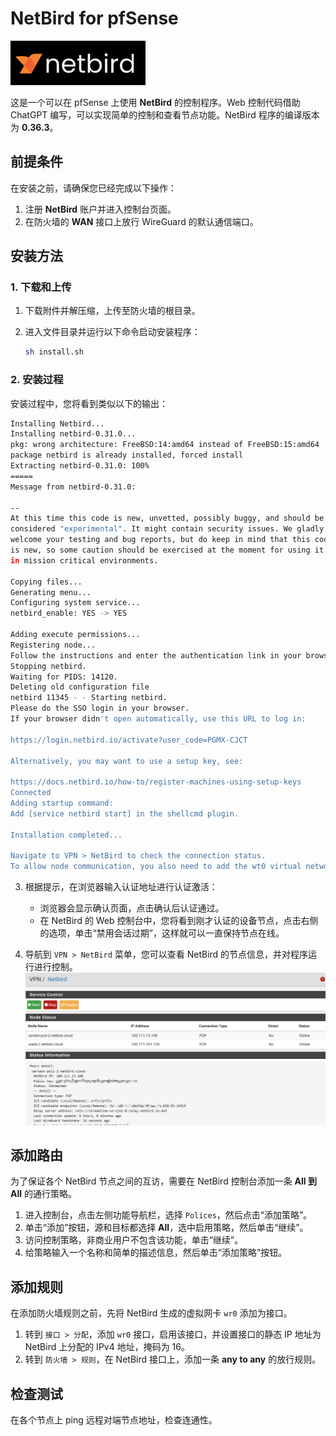 # NetBird for pfSense
![NetBird Logo](image/netbird-logo.png)

这是一个可以在 pfSense 上使用 **NetBird** 的控制程序。Web 控制代码借助 ChatGPT 编写，可以实现简单的控制和查看节点功能。NetBird 程序的编译版本为 **0.36.3**。

## 前提条件

在安装之前，请确保您已经完成以下操作：

1. 注册 **NetBird** 账户并进入控制台页面。
2. 在防火墙的 **WAN** 接口上放行 WireGuard 的默认通信端口。

## 安装方法

### 1. 下载和上传

1. 下载附件并解压缩，上传至防火墙的根目录。
2. 进入文件目录并运行以下命令启动安装程序：

    ```bash
    sh install.sh
    ```

### 2. 安装过程

安装过程中，您将看到类似以下的输出：

```bash
Installing Netbird...
Installing netbird-0.31.0...
pkg: wrong architecture: FreeBSD:14:amd64 instead of FreeBSD:15:amd64
package netbird is already installed, forced install
Extracting netbird-0.31.0: 100%
=====
Message from netbird-0.31.0:

--
At this time this code is new, unvetted, possibly buggy, and should be
considered "experimental". It might contain security issues. We gladly
welcome your testing and bug reports, but do keep in mind that this code
is new, so some caution should be exercised at the moment for using it
in mission critical environments.

Copying files...
Generating menu...
Configuring system service...
netbird_enable: YES -> YES

Adding execute permissions...
Registering node...
Follow the instructions and enter the authentication link in your browser, click confirm, and complete the authentication.
Stopping netbird.
Waiting for PIDS: 14120.
Deleting old configuration file
netbird 11345 - - Starting netbird.
Please do the SSO login in your browser. 
If your browser didn't open automatically, use this URL to log in:

https://login.netbird.io/activate?user_code=PGMX-CJCT 

Alternatively, you may want to use a setup key, see:

https://docs.netbird.io/how-to/register-machines-using-setup-keys
Connected
Adding startup command:
Add [service netbird start] in the shellcmd plugin.

Installation completed...

Navigate to VPN > NetBird to check the connection status.
To allow node communication, you also need to add the wt0 virtual network interface as an interface, enter the IP address assigned to the node, and add firewall rules on the interface.

```

3. 根据提示，在浏览器输入认证地址进行认证激活：
   
    - 浏览器会显示确认页面，点击确认后认证通过。
    - 在 NetBird 的 Web 控制台中，您将看到刚才认证的设备节点，点击右侧的选项，单击“禁用会话过期”，这样就可以一直保持节点在线。

4. 导航到 `VPN > NetBird` 菜单，您可以查看 NetBird 的节点信息，并对程序运行进行控制。
![NetBird Logo](image/11.png)

## 添加路由

为了保证各个 NetBird 节点之间的互访，需要在 NetBird 控制台添加一条 **All 到 All** 的通行策略。

1. 进入控制台，点击左侧功能导航栏，选择 `Polices`，然后点击“添加策略”。
2. 单击“添加”按钮，源和目标都选择 **All**，选中启用策略，然后单击“继续”。
3. 访问控制策略，非商业用户不包含该功能，单击“继续”。
4. 给策略输入一个名称和简单的描述信息，然后单击“添加策略”按钮。

## 添加规则

在添加防火墙规则之前，先将 NetBird 生成的虚拟网卡 `wr0` 添加为接口。

1. 转到 `接口 > 分配`，添加 `wr0` 接口，启用该接口，并设置接口的静态 IP 地址为 NetBird 上分配的 IPv4 地址，掩码为 16。
2. 转到 `防火墙 > 规则`，在 NetBird 接口上，添加一条 **any to any** 的放行规则。

## 检查测试

在各个节点上 ping 远程对端节点地址，检查连通性。
